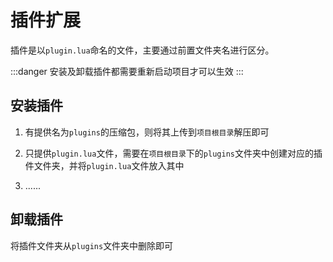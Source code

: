 # 插件扩展

插件是以`plugin.lua`命名的文件，主要通过前置文件夹名进行区分。

:::danger
安装及卸载插件都需要重新启动项目才可以生效
:::
## 安装插件


1. 有提供名为`plugins`的压缩包，则将其上传到`项目根目录`解压即可

2. 只提供`plugin.lua`文件，需要在`项目根目录`下的`plugins`文件夹中创建对应的插件文件夹，并将`plugin.lua`文件放入其中

3. ......

## 卸载插件
将插件文件夹从`plugins`文件夹中删除即可